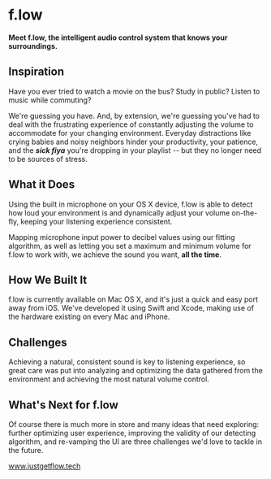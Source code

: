# f.low
**Meet f.low, the intelligent audio control system that knows your surroundings.**

## Inspiration
Have you ever tried to watch a movie on the bus? Study in public? Listen to music while commuting?

We're guessing you have. And, by extension, we're guessing you've had to deal with the frustrating experience of constantly adjusting the volume to accommodate for your changing environment. Everyday distractions like crying babies and noisy neighbors hinder your productivity, your patience, and the _**sick fiya**_ you're dropping in your playlist -- but they no longer need to be sources of stress.

## What it Does
Using the built in microphone on your OS X device, f.low is able to detect how loud your environment is and dynamically adjust your volume on-the-fly, keeping your listening experience consistent.

Mapping microphone input power to decibel values using our fitting algorithm, as well as letting you set a maximum and minimum volume for f.low to work with, we achieve the sound you want, **all the time**.

## How We Built It
f.low is currently available on Mac OS X, and it's just a quick and easy port away from iOS. We've developed it using Swift and Xcode, making use of the hardware existing on every Mac and iPhone.

## Challenges
Achieving a natural, consistent sound is key to listening experience, so great care was put into analyzing and optimizing the data gathered from the environment and achieving the most natural volume control.

## What's Next for f.low
Of course there is much more in store and many ideas that need exploring: further optimizing user experience, improving the validity of our detecting algorithm, and re-vamping the UI are three challenges we'd love to tackle in the future.

www.justgetflow.tech
